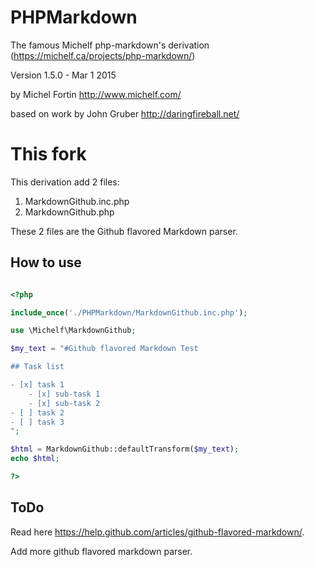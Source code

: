 # PHPMarkdown

The famous Michelf php-markdown's derivation (https://michelf.ca/projects/php-markdown/)

Version 1.5.0 - Mar 1 2015

by Michel Fortin
<http://www.michelf.com/>

based on work by John Gruber
<http://daringfireball.net/>

# This fork
This derivation add 2 files:

1. MarkdownGithub.inc.php
2. MarkdownGithub.php

These 2 files are the Github flavored Markdown parser.

## How to use

```php

<?php

include_once('./PHPMarkdown/MarkdownGithub.inc.php');

use \Michelf\MarkdownGithub;

$my_text = "#Github flavored Markdown Test 

## Task list

- [x] task 1
	- [x] sub-task 1
	- [x] sub-task 2 
- [ ] task 2
- [ ] task 3
";

$html = MarkdownGithub::defaultTransform($my_text);
echo $html;

?>
```

## ToDo

Read here <https://help.github.com/articles/github-flavored-markdown/>.

Add more github flavored markdown parser.

